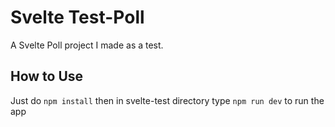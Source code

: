 # Svelte Test-Poll

A Svelte Poll project I made as a test.

## How to Use

Just do `npm install` then in svelte-test directory type `npm run dev` to run the app
